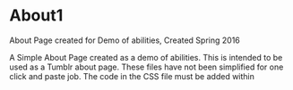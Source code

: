 # About1
About Page created for Demo of abilities, Created Spring 2016

A Simple About Page created as a demo of abilities. This is intended to be used as a Tumblr about page. 
These files have not been simplified for one click and paste job. The code in the CSS file must be added within <style> tags before the <body> tags in the HTML file inside Tumblr.
